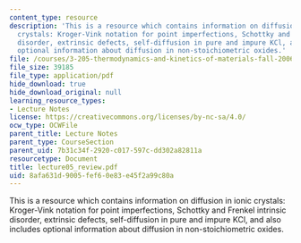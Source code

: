 ```yaml
---
content_type: resource
description: 'This is a resource which contains information on diffusion in ionic
  crystals: Kroger-Vink notation for point imperfections, Schottky and Frenkel intrinsic
  disorder, extrinsic defects, self-diffusion in pure and impure KCl, and also includes
  optional information about diffusion in non-stoichiometric oxides.'
file: /courses/3-205-thermodynamics-and-kinetics-of-materials-fall-2006/8afa631d9005fef60e83e45f2a99c80a_lecture05_review.pdf
file_size: 39185
file_type: application/pdf
hide_download: true
hide_download_original: null
learning_resource_types:
- Lecture Notes
license: https://creativecommons.org/licenses/by-nc-sa/4.0/
ocw_type: OCWFile
parent_title: Lecture Notes
parent_type: CourseSection
parent_uid: 7b31c34f-2920-c017-597c-dd302a82811a
resourcetype: Document
title: lecture05_review.pdf
uid: 8afa631d-9005-fef6-0e83-e45f2a99c80a
---
```

This is a resource which contains information on diffusion in ionic crystals: Kroger-Vink notation for point imperfections, Schottky and Frenkel intrinsic disorder, extrinsic defects, self-diffusion in pure and impure KCl, and also includes optional information about diffusion in non-stoichiometric oxides.